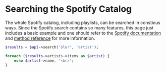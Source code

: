 # Searching the Spotify Catalog

The whole Spotify catalog, including playlists, can be searched in constious ways. Since the Spotify search contains so many features, this page just includes a basic example and one should refer to the
[Spotify documentation](https://developer.spotify.com/documentation/web-api/reference/#/operations/search) and [method reference](/docs/method-reference/SpotifyWebAPI.md) for more information.

```php
$results = $api->search('blur', 'artist');

foreach ($results->artists->items as $artist) {
    echo $artist->name, '<br>';
}
```
